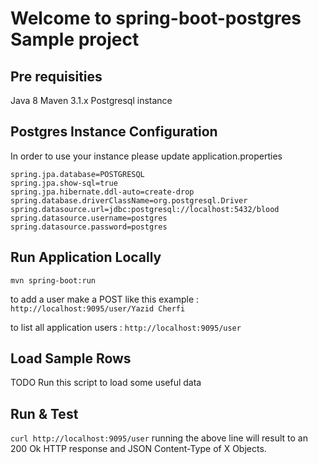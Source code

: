 # Welcome to spring-boot-postgres Sample project

## Pre requisities
Java 8
Maven 3.1.x
Postgresql instance

## Postgres Instance Configuration
In order to use your instance please update application.properties
```
spring.jpa.database=POSTGRESQL
spring.jpa.show-sql=true
spring.jpa.hibernate.ddl-auto=create-drop
spring.database.driverClassName=org.postgresql.Driver
spring.datasource.url=jdbc:postgresql://localhost:5432/blood
spring.datasource.username=postgres
spring.datasource.password=postgres
```

## Run Application Locally
```mvn spring-boot:run```

to add a user make a POST like this example : ```http://localhost:9095/user/Yazid Cherfi```

to list all application users : ```http://localhost:9095/user```

## Load Sample Rows
TODO Run this script to load some useful data

## Run & Test

```curl http://localhost:9095/user```
running the above line will result to an 200 Ok HTTP response and JSON Content-Type of X Objects.